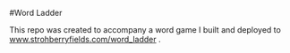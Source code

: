 #Word Ladder

This repo was created to accompany a word game I built and deployed to www.strohberryfields.com/word_ladder .
